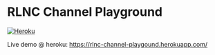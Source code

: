 # RLNC Channel Playground

[![Heroku](https://heroku-badge.herokuapp.com/?app=rlnc-channel-playgound2&style=flat)](https://rlnc-channel-playgound.herokuapp.com/)

Live demo @ heroku: https://rlnc-channel-playgound.herokuapp.com/ 